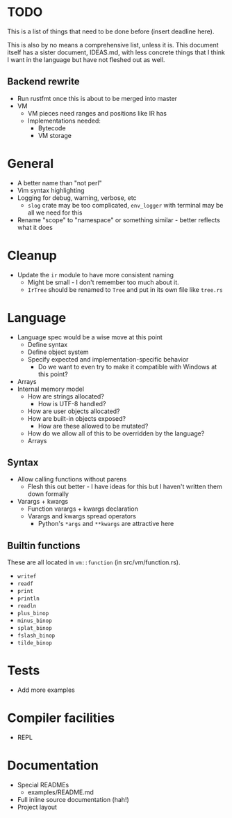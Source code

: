 # TODO

This is a list of things that need to be done before (insert deadline here).

This is also by no means a comprehensive list, unless it is. This document itself has a sister
document, IDEAS.md, with less concrete things that I think I want in the language but have not
fleshed out as well.

## Backend rewrite

* Run rustfmt once this is about to be merged into master
* VM
    * VM pieces need ranges and positions like IR has
    * Implementations needed:
        * Bytecode
        * VM storage

# General

* A better name than "not perl"
* Vim syntax highlighting
* Logging for debug, warning, verbose, etc
    * `slog` crate may be too complicated, `env_logger` with terminal may be all we need for this
* Rename "scope" to "namespace" or something similar - better reflects what it does

# Cleanup

* Update the `ir` module to have more consistent naming
    * Might be small - I don't remember too much about it.
    * `IrTree` should be renamed to `Tree` and put in its own file like `tree.rs`

# Language

* Language spec would be a wise move at this point
    * Define syntax
    * Define object system
    * Specify expected and implementation-specific behavior
        * Do we want to even try to make it compatible with Windows at this point?
* Arrays
* Internal memory model
    * How are strings allocated?
        * How is UTF-8 handled?
    * How are user objects allocated?
    * How are built-in objects exposed?
        * How are these allowed to be mutated?
    * How do we allow all of this to be overridden by the language?
    * Arrays

## Syntax

* Allow calling functions without parens
    * Flesh this out better - I have ideas for this but I haven't written them down formally
* Varargs + kwargs
    * Function varargs + kwargs declaration
    * Varargs and kwargs spread operators
        * Python's `*args` and `**kwargs` are attractive here

## Builtin functions

These are all located in `vm::function` (in src/vm/function.rs).

* `writef`
* `readf`
* `print`
* `println`
* `readln`
* `plus_binop`
* `minus_binop`
* `splat_binop`
* `fslash_binop`
* `tilde_binop`

# Tests

* Add more examples

# Compiler facilities

* REPL

# Documentation

* Special READMEs
    * examples/README.md
* Full inline source documentation (hah!)
* Project layout

